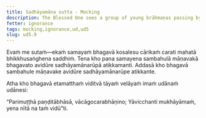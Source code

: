 ```yaml
---
title: Sadhāyamāna sutta - Mocking
description: The Blessed One sees a group of young brāhmaṇas passing by, appearing to be mocking.
fetter: ignorance
tags: mocking,ignorance,ud,ud5
slug: ud5.9
---
```


Evaṁ me sutaṁ—ekaṁ samayaṁ bhagavā kosalesu cārikaṁ carati mahatā bhikkhusaṅghena saddhiṁ. Tena kho pana samayena sambahulā māṇavakā bhagavato avidūre sadhāyamānarūpā atikkamanti. Addasā kho bhagavā sambahule māṇavake avidūre sadhāyamānarūpe atikkante.

Atha kho bhagavā etamatthaṁ viditvā tāyaṁ velāyaṁ imaṁ udānaṁ udānesi:

“Parimuṭṭhā paṇḍitābhāsā,
vācāgocarabhāṇino;
Yāvicchanti mukhāyāmaṁ,
yena nītā na taṁ vidū”ti.
